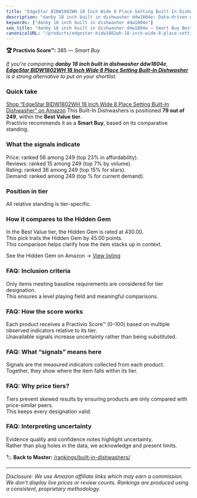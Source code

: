 ```yaml
---
title: "EdgeStar BIDW1802WH 18 Inch Wide 8 Place Setting Built-In Dishwasher"
description: "danby 18 inch built in dishwasher ddw1804e: Data-driven within Best Value ranking using the Practivio Score™. Positioned by quality, value, demand, findability…"
keywords: ["danby 18 inch built in dishwasher ddw1804e"]
seo_title: "danby 18 inch built in dishwasher ddw1804e — Smart Buy Best Value (2025)"
canonicalURL: "/products/edgestar-bidw1802wh-18-inch-wide-8-place-setting-built-in-dishwasher-B07RP391LN/"
---
```


**🏆 Practivio Score™:** 385 — _Smart Buy_


*If you're comparing **danby 18 inch built in dishwasher ddw1804e**, **[EdgeStar BIDW1802WH 18 Inch Wide 8 Place Setting Built-In Dishwasher](https://www.amazon.com/dp/B07RP391LN?tag=practivio-20)** is a strong alternative to put on your shortlist.*
### Quick take
[Shop “EdgeStar BIDW1802WH 18 Inch Wide 8 Place Setting Built-In Dishwasher” on Amazon](https://www.amazon.com/dp/B07RP391LN?tag=practivio-20)
This Built-In Dishwashers is positioned **79 out of 249**, within the **Best Value tier**.  
Practivio recommends it as a **Smart Buy**, based on its comparative standing.

### What the signals indicate
Price: ranked 56 among 249 (top 23% in affordability).  
Reviews: ranked 15 among 249 (top 7% by volume).  
Rating: ranked 36 among 249 (top 15% for stars).  
Demand: ranked  among 249 (top % for current demand).

### Position in tier
All relative standing is tier-specific.

### How it compares to the Hidden Gem
In the Best Value tier, the Hidden Gem is rated at 430.00.  
This pick trails the Hidden Gem by 45.00 points.  
This comparison helps clarify how the item stacks up in context.  

See the Hidden Gem on Amazon → [View listing](https://www.amazon.com/dp/B09ST4M8VF?tag=practivio-20)

### FAQ: Inclusion criteria
Only items meeting baseline requirements are considered for tier designation.  
This ensures a level playing field and meaningful comparisons.

### FAQ: How the score works
Each product receives a Practivio Score™ (0–100) based on multiple observed indicators relative to its tier.  
Unavailable signals increase uncertainty rather than being substituted.

### FAQ: What “signals” means here
Signals are the measured indicators collected from each product.  
Together, they show where the item falls within its tier.

### FAQ: Why price tiers?
Tiers prevent skewed results by ensuring products are only compared with price-similar peers.  
This keeps every designation valid.

### FAQ: Interpreting uncertainty
Evidence quality and confidence notes highlight uncertainty.  
Rather than plug holes in the data, we acknowledge and present limits.


🏷️ **Back to Master:** [/rankings/built-in-dishwashers/](/rankings/built-in-dishwashers/)

---
_Disclosure: We use Amazon affiliate links which may earn a commission. We don’t display live prices or review counts. Rankings are produced using a consistent, proprietary methodology._
